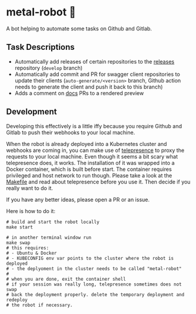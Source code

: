 # metal-robot 🤖

A bot helping to automate some tasks on Github and Gitlab.

## Task Descriptions

- Automatically add releases of certain repositories to the [releases](https://github.com/metal-stack/releases) repository (`develop` branch)
- Automatically add commit and PR for swagger client repositories to update their clients (`auto-generate/<version>` branch, Github action needs to generate the client and push it back to this branch)
- Adds a comment on [docs](https://github.com/metal-stack/docs) PRs to a rendered preview

## Development

Developing this effectively is a little iffy because you require Github and Gitlab to push their webhooks to your local machine.

When the robot is already deployed into a Kubernetes cluster and webhooks are coming in, you can make use of [telepresence](https://www.telepresence.io/) to proxy the requests to your local machine. Even though it seems a bit scary what telepresence does, it works. The installation of it was wrapped into a Docker container, which is built before start. The container requires privileged and host network to run though. Please take a look at the [Makefile](Makefile) and read about telepresence before you use it. Then decide if you really want to do it.

If you have any better ideas, please open a PR or an issue.

Here is how to do it:

```
# build and start the robot locally
make start

# in another terminal window run
make swap
# this requires:
# - Ubuntu & Docker
# - KUBECONFIG env var points to the cluster where the robot is deployed
# - the deplyoment in the cluster needs to be called "metal-robot"
#
# when you are done, exit the container shell
# if your session was really long, telepresence sometimes does not swap
# back the deployment properly. delete the temporary deployment and redeploy
# the robot if necessary.
```
